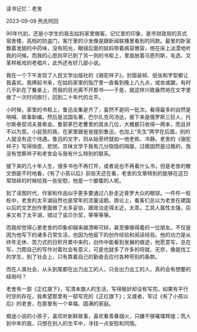 读书记忆：老舍

2023-09-09
熊氏阿回

90年代初，还是小学生的我去姑妈家里做客。记忆里的印象，是市财政局的苏式宿舍楼，高档的防盗门，客厅里的沙发像是跟新闻联播里看到的同款。最里的卧室飘着发甜的中药味，没有阳光，眼镜后面的姑妈带着病容倦容，倚在床上淡漠地听我的问候。而我的心思则早已到了另一则的书柜上，里面放着马恩列斯，毛选，文革样板戏的老唱片，此外还有好几部小说。

我在一个下午发现了人民文学出版社的《骆驼祥子》。封面装帧、纸张和字型都让我喜欢。我捧起书来，在姑妈家里的饭厅里一直看到晚上八九点，或坐或踞，有时几乎趴在了餐桌上，而我的目光离不开那书——于是，就这样兴致盎然地在文字里做了一次时间旅行，回到二十年代的北平。

小时候，家里的书柜上，鲁迅全集是齐了，虽然不是同一批次。看得最多的自然是呐喊、故事新编。然后是法国名著，巴尔扎克司汤达，接下来是俄罗斯三巨人，托尔斯泰契诃夫普希金。鲁郭茅巴老曹里的其余几位，大概都只收得一两本，而且并不以为意。小屁孩的我，在家里跟爸爸提到鲁迅，也加上“先生”两字在后面，别的人就没有这个待遇。鲁迅的文字，则从始至终就如一地老练、冷静。老舍的《骆驼祥子》写得俏皮、悲悯，京味文学于我有几分隐隐的隔膜，过瘾固然是过瘾的，我没有觉察祥子和老舍会与我有什么特别的联系。

接下来的几十年人生，很多书也不再打开，或者说也不再看什么书，但是老舍的散文倒是不时地看，《有了小孩以后》前些天还在看，老舍的文章特别的能够在这日常琐碎的时候给我一些安慰，他是一个酿蜜的人呢。

到了读图时代，作家和作品似乎更多要通过八卦走近普罗大众的眼球。一件件一桩桩中，老舍的太平湖自然也是常年的流量话题。舆论上，看客们总以为老舍在建国以后的文艺创作里面做了太多妥协，跟政治走得太近，太乖，工具人属性太强，后来又有了太平湖，错过了诺贝尔奖，等等等等。

而我却觉得心里老舍的印象却越来越清晰可辩，甚至像够得着的一位朋友。不仅是因为他写下的诸多日常生活，也因为他留下的创作经验和阅读经验。他的功力是从终年无休、苦力式的日积月累中来的，创作中能看到发展的痕迹，他愿意写，总在写，力图自己的写作对着社会有意义，可是也就多了许多的将就、无奈，像是找工的学生，到了社会上，只有靠着自己的勤奋去应付各种苛刻的条款。

而在人类社会，从头到尾都在出力出工的人，只会出力出工的人，真的会有想要的结局吗？

老舍有一部《正红旗下》，写清末旗人的生活，写得极好却没有写完。如果有平行时空的存在，我希望那里有一部写完的《正红旗下》；又或者，写过《有了小孩以后》的老舍，在那里有一个幸福、圆满的家庭。

痴迷小说的小孩子，喜欢听新鲜故事，喜欢看青春烟火，只嫌不够璀璨辉煌；而人到中年的我，只想在别人的生平中，寻找一点安慰和同情。